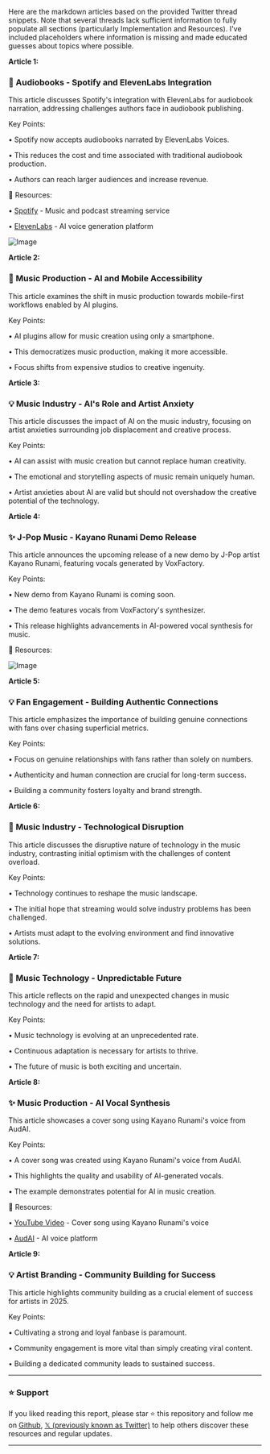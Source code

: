 Here are the markdown articles based on the provided Twitter thread snippets.  Note that several threads lack sufficient information to fully populate all sections (particularly Implementation and Resources).  I've included placeholders where information is missing and made educated guesses about topics where possible.


**Article 1:**

### 🚀 Audiobooks - Spotify and ElevenLabs Integration

This article discusses Spotify's integration with ElevenLabs for audiobook narration, addressing challenges authors face in audiobook publishing.

Key Points:

• Spotify now accepts audiobooks narrated by ElevenLabs Voices.

• This reduces the cost and time associated with traditional audiobook production.

• Authors can reach larger audiences and increase revenue.


🔗 Resources:

• [Spotify](https://www.spotify.com) - Music and podcast streaming service

• [ElevenLabs](https://elevenlabs.io) - AI voice generation platform

![Image](https://pbs.twimg.com/ext_tw_video_thumb/1892592860580515840/pu/img/EOU92PKV8vq5KzGW.jpg)


**Article 2:**

### 🤖 Music Production - AI and Mobile Accessibility

This article examines the shift in music production towards mobile-first workflows enabled by AI plugins.

Key Points:

• AI plugins allow for music creation using only a smartphone.

• This democratizes music production, making it more accessible.

• Focus shifts from expensive studios to creative ingenuity.


**Article 3:**

### 💡 Music Industry - AI's Role and Artist Anxiety

This article discusses the impact of AI on the music industry, focusing on artist anxieties surrounding job displacement and creative process.

Key Points:

• AI can assist with music creation but cannot replace human creativity.

• The emotional and storytelling aspects of music remain uniquely human.

• Artist anxieties about AI are valid but should not overshadow the creative potential of the technology.


**Article 4:**

### ✨ J-Pop Music - Kayano Runami Demo Release

This article announces the upcoming release of a new demo by J-Pop artist Kayano Runami, featuring vocals generated by VoxFactory.

Key Points:

• New demo from Kayano Runami is coming soon.

• The demo features vocals from VoxFactory's synthesizer.

• This release highlights advancements in AI-powered vocal synthesis for music.


🔗 Resources:

![Image](https://pbs.twimg.com/ext_tw_video_thumb/1892527248827457536/pu/img/I3CT_zja-ZbyxBbU.jpg)



**Article 5:**

### 💡 Fan Engagement - Building Authentic Connections

This article emphasizes the importance of building genuine connections with fans over chasing superficial metrics.

Key Points:

• Focus on genuine relationships with fans rather than solely on numbers.

• Authenticity and human connection are crucial for long-term success.

• Building a community fosters loyalty and brand strength.


**Article 6:**

### 🤖 Music Industry - Technological Disruption

This article discusses the disruptive nature of technology in the music industry, contrasting initial optimism with the challenges of content overload.

Key Points:

• Technology continues to reshape the music landscape.

• The initial hope that streaming would solve industry problems has been challenged.

• Artists must adapt to the evolving environment and find innovative solutions.


**Article 7:**

### 🤖 Music Technology - Unpredictable Future

This article reflects on the rapid and unexpected changes in music technology and the need for artists to adapt.

Key Points:

• Music technology is evolving at an unprecedented rate.

• Continuous adaptation is necessary for artists to thrive.

• The future of music is both exciting and uncertain.


**Article 8:**

### ✨ Music Production - AI Vocal Synthesis

This article showcases a cover song using Kayano Runami's voice from AudAI.

Key Points:

• A cover song was created using Kayano Runami's voice from AudAI.

• This highlights the quality and usability of AI-generated vocals.

•  The example demonstrates potential for AI in music creation.


🔗 Resources:

• [YouTube Video](https://youtu.be/jQmZxQ1Nsmo) - Cover song using Kayano Runami's voice

• [AudAI](https://auda.io/) - AI voice platform


**Article 9:**

### 💡 Artist Branding - Community Building for Success

This article highlights community building as a crucial element of success for artists in 2025.

Key Points:

• Cultivating a strong and loyal fanbase is paramount.

• Community engagement is more vital than simply creating viral content.

• Building a dedicated community leads to sustained success.


---

### ⭐️ Support

If you liked reading this report, please star ⭐️ this repository and follow me on [Github](https://github.com/Drix10), [𝕏 (previously known as Twitter)](https://x.com/DRIX_10_) to help others discover these resources and regular updates.

---